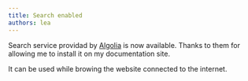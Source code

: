 ```yaml
---
title: Search enabled
authors: lea
---
```


Search service providad by
[Algolia](https://github.com/algolia)
is now available. Thanks to them for allowing me to install it on my documentation site.

It can be used while browing the website connected to the internet.
